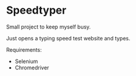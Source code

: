 # Speedtyper
Small project to keep myself busy.

Just opens a typing speed test website and types.

Requirements:
* Selenium
* Chromedriver
